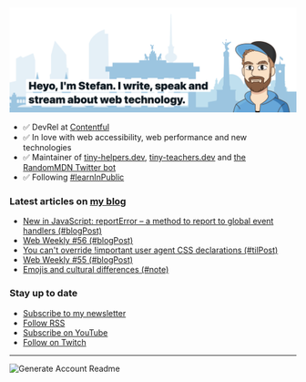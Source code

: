 <img alt="Heyo, I'm Stefan. I write and speak about web technology." src="https://raw.githubusercontent.com/stefanjudis/stefanjudis/main/screenshot.png">

- ✅ DevRel at [Contentful](https://www.contentful.com)
- ✅ In love with web accessibility, web performance and new technologies
- ✅ Maintainer of [tiny-helpers.dev](https://tiny-helpers.dev), [tiny-teachers.dev](https://tiny-teachers.dev/) and [the RandomMDN Twitter bot](https://twitter.com/randomMDN)
- ✅ Following [#learnInPublic](https://www.stefanjudis.com/today-i-learned/)
### Latest articles on [my blog](https://www.stefanjudis.com)

<!-- BLOG-POST-LIST:START -->
- [New in JavaScript: reportError – a method to report to global event handlers &lpar;#blogPost&rpar;](https://www.stefanjudis.com/blog/reporterror-a-method-to-report-to-global-event-handlers/)
- [Web Weekly #56 &lpar;#blogPost&rpar;](https://www.stefanjudis.com/blog/web-weekly-56/)
- [You can&#39;t override !important user agent CSS declarations &lpar;#tilPost&rpar;](https://www.stefanjudis.com/today-i-learned/you-cant-override-important-user-agent-css-declarations/)
- [Web Weekly #55 &lpar;#blogPost&rpar;](https://www.stefanjudis.com/blog/web-weekly-55/)
- [Emojis and cultural differences &lpar;#note&rpar;](https://www.stefanjudis.com/notes/emojis-and-cultural-differences/)
<!-- BLOG-POST-LIST:END -->

### Stay up to date

- [Subscribe to my newsletter](https://www.stefanjudis.com/newsletter/)
- [Follow RSS](https://www.stefanjudis.com/feeds/)
- [Subscribe on YouTube](https://youtube.com/c/stefanjudis)
- [Follow on Twitch](https://www.twitch.tv/stefanjudis)

---

![Generate Account Readme](https://github.com/stefanjudis/stefanjudis/workflows/Generate%20Account%20Readme/badge.svg)
